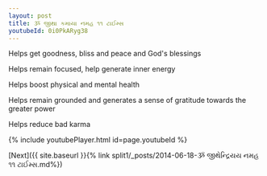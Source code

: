 ```yaml
---
layout: post
title: ૐ જીથા કમાયા નમહ ૧૧ ટાઈમ્સ
youtubeId: 0i0PkARyg38
---
```

 
 
Helps get goodness, bliss and peace and God's blessings
 
Helps remain focused, help generate inner energy 
 
Helps boost physical and mental health 
 
Helps remain grounded and generates a sense of gratitude towards the greater power 
 
Helps reduce bad karma
 
 
 
 


{% include youtubePlayer.html id=page.youtubeId %}
 
[Next]({{ site.baseurl }}{% link  split1/_posts/2014-06-18-ૐ જીથેન્દ્રિયય નમહ ૧૧ ટાઈમ્સ.md%})
 
